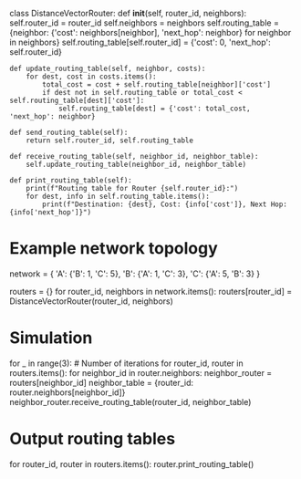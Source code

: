 class DistanceVectorRouter:
    def __init__(self, router_id, neighbors):
        self.router_id = router_id
        self.neighbors = neighbors
        self.routing_table = {neighbor: {'cost': neighbors[neighbor], 'next_hop': neighbor} for neighbor in neighbors}
        self.routing_table[self.router_id] = {'cost': 0, 'next_hop': self.router_id}

    def update_routing_table(self, neighbor, costs):
        for dest, cost in costs.items():
            total_cost = cost + self.routing_table[neighbor]['cost']
            if dest not in self.routing_table or total_cost < self.routing_table[dest]['cost']:
                self.routing_table[dest] = {'cost': total_cost, 'next_hop': neighbor}

    def send_routing_table(self):
        return self.router_id, self.routing_table

    def receive_routing_table(self, neighbor_id, neighbor_table):
        self.update_routing_table(neighbor_id, neighbor_table)

    def print_routing_table(self):
        print(f"Routing table for Router {self.router_id}:")
        for dest, info in self.routing_table.items():
            print(f"Destination: {dest}, Cost: {info['cost']}, Next Hop: {info['next_hop']}")


# Example network topology
network = {
    'A': {'B': 1, 'C': 5},
    'B': {'A': 1, 'C': 3},
    'C': {'A': 5, 'B': 3}
}

routers = {}
for router_id, neighbors in network.items():
    routers[router_id] = DistanceVectorRouter(router_id, neighbors)

# Simulation
for _ in range(3):  # Number of iterations
    for router_id, router in routers.items():
        for neighbor_id in router.neighbors:
            neighbor_router = routers[neighbor_id]
            neighbor_table = {router_id: router.neighbors[neighbor_id]}
            neighbor_router.receive_routing_table(router_id, neighbor_table)

# Output routing tables
for router_id, router in routers.items():
    router.print_routing_table()
